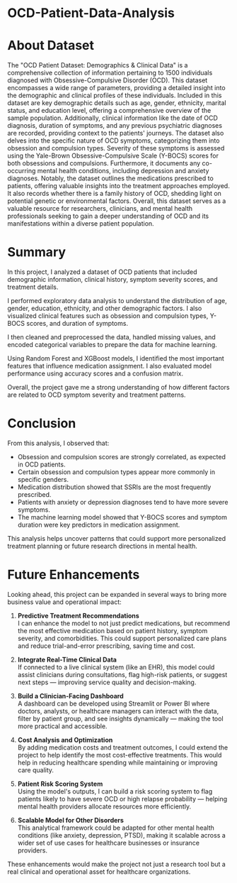 # OCD-Patient-Data-Analysis

# About Dataset
The "OCD Patient Dataset: Demographics & Clinical Data" is a comprehensive collection of information pertaining to 1500 individuals diagnosed with Obsessive-Compulsive Disorder (OCD). This dataset encompasses a wide range of parameters, providing a detailed insight into the demographic and clinical profiles of these individuals.
Included in this dataset are key demographic details such as age, gender, ethnicity, marital status, and education level, offering a comprehensive overview of the sample population. Additionally, clinical information like the date of OCD diagnosis, duration of symptoms, and any previous psychiatric diagnoses are recorded, providing context to the patients' journeys.
The dataset also delves into the specific nature of OCD symptoms, categorizing them into obsession and compulsion types. Severity of these symptoms is assessed using the Yale-Brown Obsessive-Compulsive Scale (Y-BOCS) scores for both obsessions and compulsions. Furthermore, it documents any co-occurring mental health conditions, including depression and anxiety
diagnoses. Notably, the dataset outlines the medications prescribed to patients, offering valuable insights into the treatment approaches employed. It also records whether there is a family history of OCD, shedding light on potential genetic or environmental factors. Overall, this dataset serves as a valuable resource for researchers, clinicians, and mental health professionals seeking to gain a deeper understanding of OCD
and its manifestations within a diverse patient population.

# Summary 

In this project, I analyzed a dataset of OCD patients that included demographic information, clinical history, symptom severity scores, and treatment details.

I performed exploratory data analysis to understand the distribution of age, gender, education, ethnicity, and other demographic factors. I also visualized clinical features such as obsession and compulsion types, Y-BOCS scores, and duration of symptoms.

I then cleaned and preprocessed the data, handled missing values, and encoded categorical variables to prepare the data for machine learning.

Using Random Forest and XGBoost models, I identified the most important features that influence medication assignment. I also evaluated model performance using accuracy scores and a confusion matrix.

Overall, the project gave me a strong understanding of how different factors are related to OCD symptom severity and treatment patterns.

# Conclusion

From this analysis, I observed that:

- Obsession and compulsion scores are strongly correlated, as expected in OCD patients.
- Certain obsession and compulsion types appear more commonly in specific genders.
- Medication distribution showed that SSRIs are the most frequently prescribed.
- Patients with anxiety or depression diagnoses tend to have more severe symptoms.
- The machine learning model showed that Y-BOCS scores and symptom duration were key predictors in medication assignment.

This analysis helps uncover patterns that could support more personalized treatment planning or future research directions in mental health.

# Future Enhancements

Looking ahead, this project can be expanded in several ways to bring more business value and operational impact:

1. **Predictive Treatment Recommendations**  
   I can enhance the model to not just predict medications, but recommend the most effective medication based on patient history, symptom severity, and comorbidities. This could support personalized care plans and reduce trial-and-error prescribing, saving time and cost.

2. **Integrate Real-Time Clinical Data**  
   If connected to a live clinical system (like an EHR), this model could assist clinicians during consultations, flag high-risk patients, or suggest next steps — improving service quality and decision-making.

3. **Build a Clinician-Facing Dashboard**  
   A dashboard can be developed using Streamlit or Power BI where doctors, analysts, or healthcare managers can interact with the data, filter by patient group, and see insights dynamically — making the tool more practical and accessible.

4. **Cost Analysis and Optimization**  
   By adding medication costs and treatment outcomes, I could extend the project to help identify the most cost-effective treatments. This would help in reducing healthcare spending while maintaining or improving care quality.

5. **Patient Risk Scoring System**  
   Using the model's outputs, I can build a risk scoring system to flag patients likely to have severe OCD or high relapse probability — helping mental health providers allocate resources more efficiently.

6. **Scalable Model for Other Disorders**  
   This analytical framework could be adapted for other mental health conditions (like anxiety, depression, PTSD), making it scalable across a wider set of use cases for healthcare businesses or insurance providers.

These enhancements would make the project not just a research tool but a real clinical and operational asset for healthcare organizations.
